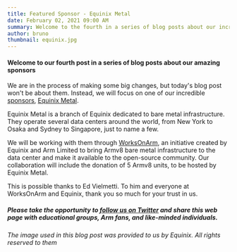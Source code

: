 ```yaml
---
title: Featured Sponsor - Equinix Metal
date: February 02, 2021 09:00 AM
summary: Welcome to the fourth in a series of blog posts about our incredible sponsors
author: bruno
thumbnail: equinix.jpg
---
```


#### Welcome to our fourth post in a series of blog posts about our amazing sponsors

We are in the process of making some big changes, but today's blog post won't be about them. Instead, we will focus on one of our incredible [sponsors](https://arm-64.com/sponsors), [Equinix Metal](https://metal.equinix.com).

Equinix Metal is a branch of Equinix dedicated to bare metal infrastructure. They operate several data centers around the world, from New York to Osaka and Sydney to Singapore, just to name a few.

We will be working with them through [WorksOnArm](https://www.worksonarm.com/), an initiative created by Equinix and Arm Limited to bring Armv8 bare metal infrastructure to the data center and make it available to the open-source community. Our collaboration will include the donation of 5 Armv8 units, to be hosted by Equinix Metal.

This is possible thanks to Ed Vielmetti. To him and everyone at WorksOnArm and Equinix, thank you so much for your trust in us.

##### Please take the opportunity to [follow us on Twitter](https://twitter.com/fosshostorg) and share this web page with educational groups, Arm fans, and like-minded individuals.

###### _The image used in this blog post was provided to us by Equinix. All rights reserved to them_
